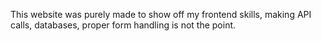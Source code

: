 This website was purely made to show off my frontend skills, making API calls, databases, proper form handling is not the point.
